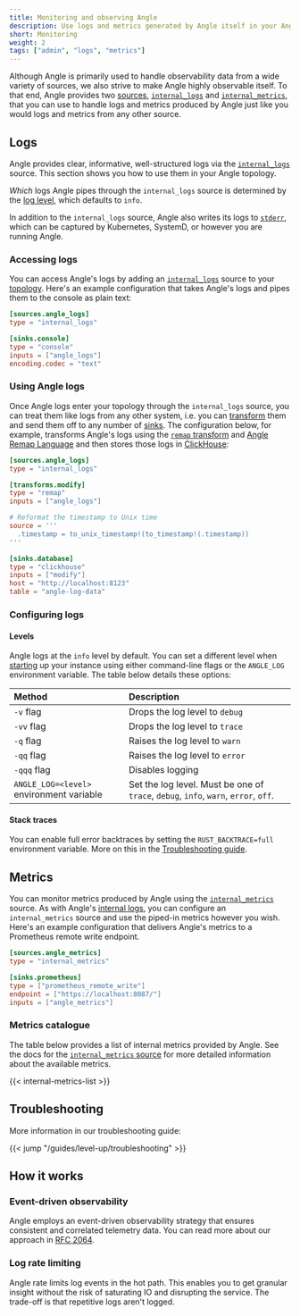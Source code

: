 ```yaml
---
title: Monitoring and observing Angle
description: Use logs and metrics generated by Angle itself in your Angle topology
short: Monitoring
weight: 2
tags: ["admin", "logs", "metrics"]
---
```


Although Angle is primarily used to handle observability data from a wide variety of sources, we also strive to
make Angle highly observable itself. To that end, Angle provides two [sources], [`internal_logs`][internal_logs] and
[`internal_metrics`][internal_metrics], that you can use to handle logs and metrics produced by Angle just like you
would logs and metrics from any other source.

## Logs

Angle provides clear, informative, well-structured logs via the [`internal_logs`][internal_logs] source. This section
shows you how to use them in your Angle topology.

*Which* logs Angle pipes through the `internal_logs` source is determined by the [log level](#levels), which defaults
to `info`.

In addition to the `internal_logs` source, Angle also writes its logs to [`stderr`][stderr], which can be captured by
Kubernetes, SystemD, or however you are running Angle.

### Accessing logs

You can access Angle's logs by adding an [`internal_logs`][internal_logs] source to your [topology]. Here's an example
configuration that takes Angle's logs and pipes them to the console as plain text:

```toml
[sources.angle_logs]
type = "internal_logs"

[sinks.console]
type = "console"
inputs = ["angle_logs"]
encoding.codec = "text"
```

### Using Angle logs

Once Angle logs enter your topology through the `internal_logs` source, you can treat them like logs from any other
system, i.e. you can [transform] them and send them off to any number of [sinks]. The configuration below, for example,
transforms Angle's logs using the [`remap` transform][remap] and [Angle Remap Language][VRL] and then stores those
logs in [ClickHouse]:

```toml
[sources.angle_logs]
type = "internal_logs"

[transforms.modify]
type = "remap"
inputs = ["angle_logs"]

# Reformat the timestamp to Unix time
source = '''
  .timestamp = to_unix_timestamp!(to_timestamp!(.timestamp))
'''

[sinks.database]
type = "clickhouse"
inputs = ["modify"]
host = "http://localhost:8123"
table = "angle-log-data"
```

### Configuring logs

#### Levels

Angle logs at the `info` level by default. You can set a different level when [starting] up your instance using either
command-line flags or the `ANGLE_LOG` environment variable. The table below details these options:

Method | Description
:------|:-----------
`-v` flag | Drops the log level to `debug`
`-vv` flag | Drops the log level to `trace`
`-q` flag | Raises the log level to `warn`
`-qq` flag | Raises the log level to `error`
`-qqq` flag | Disables logging
`ANGLE_LOG=<level>` environment variable | Set the log level. Must be one of `trace`, `debug`, `info`, `warn`, `error`, `off`.

#### Stack traces

You can enable full error backtraces by setting the `RUST_BACKTRACE=full` environment variable. More on this in the
[Troubleshooting guide][troubleshooting].

## Metrics

You can monitor metrics produced by Angle using the [`internal_metrics`][internal_metrics] source. As with Angle's
[internal logs](#using-angle-logs), you can configure an `internal_metrics` source and use the piped-in metrics
however you wish. Here's an example configuration that delivers Angle's metrics to a Prometheus remote write endpoint.

```toml
[sources.angle_metrics]
type = "internal_metrics"

[sinks.prometheus]
type = ["prometheus_remote_write"]
endpoint = ["https://localhost:8087/"]
inputs = ["angle_metrics"]
```

### Metrics catalogue

The table below provides a list of internal metrics provided by Angle. See the docs for the [`internal_metrics`
source][output] for more detailed information about the available metrics.

{{< internal-metrics-list >}}

## Troubleshooting

More information in our troubleshooting guide:

{{< jump "/guides/level-up/troubleshooting" >}}

## How it works

### Event-driven observability

Angle employs an event-driven observability strategy that ensures consistent and correlated telemetry data. You can
read more about our approach in [RFC 2064][rfc_2064].

### Log rate limiting

Angle rate limits log events in the hot path. This enables you to get granular insight without the risk of saturating
IO and disrupting the service. The trade-off is that repetitive logs aren't logged.

[clickhouse]: /docs/reference/configuration/sinks/clickhouse
[internal_logs]: /docs/reference/configuration/sources/internal_logs
[internal_metrics]: /docs/reference/configuration/sources/internal_metrics
[journald]: https://www.freedesktop.org/software/systemd/man/systemd-journald.service.html
[journald_source]: /docs/reference/configuration/sources/journald
[output]: /docs/reference/configuration/sources/internal_metrics/#output-data
[remap]: /docs/reference/configuration/transforms/remap
[rfc_2064]: https://github.com/khulnasoft/angle/blob/master/rfcs/2020-03-17-2064-event-driven-observability.md
[sinks]: /sinks
[sources]: /sources
[starting]: /docs/administration/management
[stderr]: https://en.wikipedia.org/wiki/Standard_streams#Standard_error_(stderr)
[topology]: /docs/about/concepts/#topology
[transform]: /transforms
[troubleshooting]: /guides/level-up/troubleshooting
[vrl]: /docs/reference/vrl
